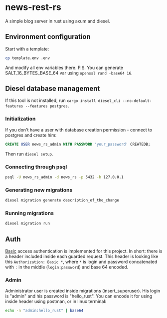 # news-rest-rs

A simple blog server in rust using axum and diesel.

## Environment configuration

Start with a template:

```sh
cp template.env .env
```

And modify all env variables there.
P.S. You can generate SALT_16_BYTES_BASE_64 var using `openssl rand -base64 16`.

## Diesel database management

If this tool is not installed, run `cargo install diesel_cli --no-default-features --features postgres`.

### Initialization

If you don't have a user with database creation permission - connect to postgres and create him:

```SQL
CREATE USER news_rs_admin WITH PASSWORD 'your_password' CREATEDB;
```

Then run `diesel setup`.

### Connecting through psql

```sh
psql -U news_rs_admin -d news_rs -p 5432 -h 127.0.0.1
```

### Generating new migrations

```sh
diesel migration generate description_of_the_change
```

### Running migrations

```sh
diesel migration run
```

## Auth

[Basic](https://en.wikipedia.org/wiki/Basic_access_authentication) access authentication is implemented for this project.
In short: there is a header included inside each guarded request. This header is looking like this `Authorization: Basic *`,
where `*` is login and password concatenated with `:` in the middle (`login:password`) and base 64 encoded.

### Admin

Administrator user is created inside migrations (insert_superuser). His login is "admin" and his password is "hello_rust".
You can encode it for using inside header using postman, or in linux terminal:

```sh
echo -n "admin:hello_rust" | base64
```
